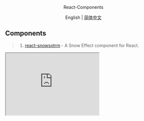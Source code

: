 <p align='center'>
React-Components
</p>

<p align='center'>
English | <a href='./README.zh-CN.md'>简体中文</a>
</p>

## Components
> 1. [react-snowsotrm](https://github.com/burakcan/react-snowstorm) - A Snow Effect component for React.
<iframe id='c1' title='react-snowstorm' width="300" height="200" src="http://burakcan.github.io/react-snowstorm/"></iframe>